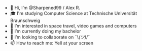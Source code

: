 - 👋 Hi, I’m @Sharpened99 / Alex R.
- 🎓 I'm studying Computer Science at Technische Universität Braunschweig
- 👀 I’m interested in space travel, video games and computers
- 🌱 I’m currently doing my bachelor
- 💞️ I’m looking to collaborate on ¯\\_(ツ)_/¯
- 📫 How to reach me: Yell at your screen

<!---
Sharpened99/Sharpened99 is a ✨ special ✨ repository because its `README.md` (this file) appears on your GitHub profile.
You can click the Preview link to take a look at your changes.
--->
